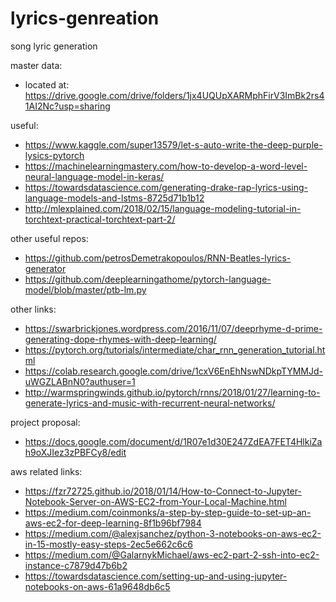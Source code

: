 # lyrics-genreation
song lyric generation

master data: 
- located at: https://drive.google.com/drive/folders/1jx4UQUpXARMphFirV3ImBk2rs41AI2Nc?usp=sharing

useful: 
- https://www.kaggle.com/super13579/let-s-auto-write-the-deep-purple-lysics-pytorch
- https://machinelearningmastery.com/how-to-develop-a-word-level-neural-language-model-in-keras/
- https://towardsdatascience.com/generating-drake-rap-lyrics-using-language-models-and-lstms-8725d71b1b12
- http://mlexplained.com/2018/02/15/language-modeling-tutorial-in-torchtext-practical-torchtext-part-2/ 

other useful repos: 
- https://github.com/petrosDemetrakopoulos/RNN-Beatles-lyrics-generator
- https://github.com/deeplearningathome/pytorch-language-model/blob/master/ptb-lm.py

other links: 
- https://swarbrickjones.wordpress.com/2016/11/07/deeprhyme-d-prime-generating-dope-rhymes-with-deep-learning/
- https://pytorch.org/tutorials/intermediate/char_rnn_generation_tutorial.html
- https://colab.research.google.com/drive/1cxV6EnEhNswNDkpTYMMJd-uWGZLABnN0?authuser=1
- http://warmspringwinds.github.io/pytorch/rnns/2018/01/27/learning-to-generate-lyrics-and-music-with-recurrent-neural-networks/

project proposal: 
- https://docs.google.com/document/d/1R07e1d30E247ZdEA7FET4HlkiZah9oXJIez3zPBFCy8/edit

aws related links: 
- https://fzr72725.github.io/2018/01/14/How-to-Connect-to-Jupyter-Notebook-Server-on-AWS-EC2-from-Your-Local-Machine.html
- https://medium.com/coinmonks/a-step-by-step-guide-to-set-up-an-aws-ec2-for-deep-learning-8f1b96bf7984
- https://medium.com/@alexjsanchez/python-3-notebooks-on-aws-ec2-in-15-mostly-easy-steps-2ec5e662c6c6
- https://medium.com/@GalarnykMichael/aws-ec2-part-2-ssh-into-ec2-instance-c7879d47b6b2
- https://towardsdatascience.com/setting-up-and-using-jupyter-notebooks-on-aws-61a9648db6c5

